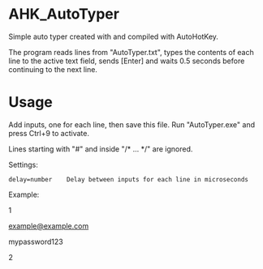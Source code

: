 # AHK_AutoTyper
Simple auto typer created with and compiled with AutoHotKey.

The program reads lines from "AutoTyper.txt", types the contents of each line to the active text field, sends [Enter] and waits 0.5 seconds before continuing to the next line.

# Usage
Add inputs, one for each line, then save this file. Run "AutoTyper.exe" and press Ctrl+9 to activate.

Lines starting with "#" and inside "/* ... */" are ignored.

Settings:

	delay=number	Delay between inputs for each line in microseconds

Example:

1

example@example.com

mypassword123

2
